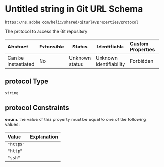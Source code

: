 # Untitled string in Git URL Schema

```txt
https://ns.adobe.com/helix/shared/giturl#/properties/protocol
```

The protocol to access the Git repository


| Abstract            | Extensible | Status         | Identifiable            | Custom Properties | Additional Properties | Access Restrictions | Defined In                                                        |
| :------------------ | ---------- | -------------- | ----------------------- | :---------------- | --------------------- | ------------------- | ----------------------------------------------------------------- |
| Can be instantiated | No         | Unknown status | Unknown identifiability | Forbidden         | Allowed               | none                | [giturl.schema.json\*](giturl.schema.json "open original schema") |

## protocol Type

`string`

## protocol Constraints

**enum**: the value of this property must be equal to one of the following values:

| Value     | Explanation |
| :-------- | ----------- |
| `"https"` |             |
| `"http"`  |             |
| `"ssh"`   |             |
